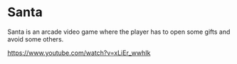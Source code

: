 Santa
=====

Santa is an arcade video game where the player has to open some gifts and avoid some others.

https://www.youtube.com/watch?v=xLiEr_wwhIk
